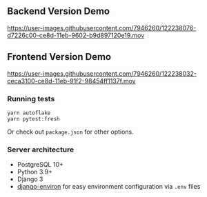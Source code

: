 ## Backend Version Demo

https://user-images.githubusercontent.com/7946260/122238076-d7226c00-ce8d-11eb-9602-b9d897120e19.mov

## Frontend Version Demo

https://user-images.githubusercontent.com/7946260/122238032-ceca3100-ce8d-11eb-91f2-98454ff1137f.mov

### Running tests

```
yarn autoflake
yarn pytest:fresh
```

Or check out `package.json` for other options.

### Server architecture

- PostgreSQL 10+
- Python 3.9+
- Django 3
- [django-environ](https://github.com/joke2k/django-environ) for easy environment configuration via `.env` files

